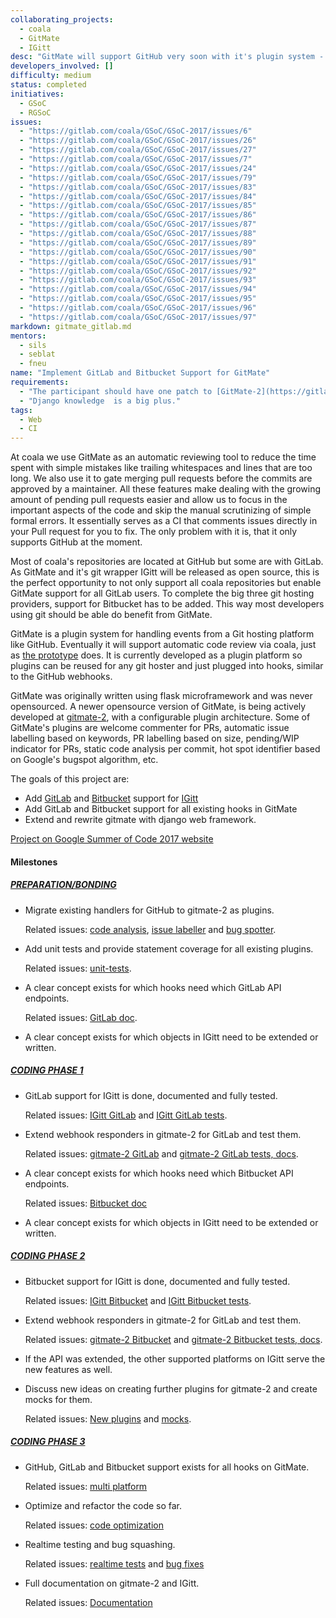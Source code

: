 ```yaml
---
collaborating_projects:
  - coala
  - GitMate
  - IGitt
desc: "GitMate will support GitHub very soon with it's plugin system - GitLab and Bitbucket are not far away thanks to your help!"
developers_involved: []
difficulty: medium
status: completed
initiatives:
  - GSoC
  - RGSoC
issues:
  - "https://gitlab.com/coala/GSoC/GSoC-2017/issues/6"
  - "https://gitlab.com/coala/GSoC/GSoC-2017/issues/26"
  - "https://gitlab.com/coala/GSoC/GSoC-2017/issues/27"
  - "https://gitlab.com/coala/GSoC/GSoC-2017/issues/7"
  - "https://gitlab.com/coala/GSoC/GSoC-2017/issues/24"
  - "https://gitlab.com/coala/GSoC/GSoC-2017/issues/79"
  - "https://gitlab.com/coala/GSoC/GSoC-2017/issues/83"
  - "https://gitlab.com/coala/GSoC/GSoC-2017/issues/84"
  - "https://gitlab.com/coala/GSoC/GSoC-2017/issues/85"
  - "https://gitlab.com/coala/GSoC/GSoC-2017/issues/86"
  - "https://gitlab.com/coala/GSoC/GSoC-2017/issues/87"
  - "https://gitlab.com/coala/GSoC/GSoC-2017/issues/88"
  - "https://gitlab.com/coala/GSoC/GSoC-2017/issues/89"
  - "https://gitlab.com/coala/GSoC/GSoC-2017/issues/90"
  - "https://gitlab.com/coala/GSoC/GSoC-2017/issues/91"
  - "https://gitlab.com/coala/GSoC/GSoC-2017/issues/92"
  - "https://gitlab.com/coala/GSoC/GSoC-2017/issues/93"
  - "https://gitlab.com/coala/GSoC/GSoC-2017/issues/94"
  - "https://gitlab.com/coala/GSoC/GSoC-2017/issues/95"
  - "https://gitlab.com/coala/GSoC/GSoC-2017/issues/96"
  - "https://gitlab.com/coala/GSoC/GSoC-2017/issues/97"
markdown: gitmate_gitlab.md
mentors:
  - sils
  - seblat
  - fneu
name: "Implement GitLab and Bitbucket Support for GitMate"
requirements:
  - "The participant should have one patch to [GitMate-2](https://gitlab.com/gitmate/gitmate-2) accepted."
  - "Django knowledge  is a big plus."
tags:
  - Web
  - CI
---
```

At coala we use GitMate as an automatic reviewing tool to reduce the time spent
with simple mistakes like trailing whitespaces and lines that are too long.
We also use it to gate merging pull requests before the commits are approved by
a maintainer.
All these features make dealing with the growing amount of pending pull requests
easier and allow us to focus in the important aspects of the code and skip the
manual scrutinizing of simple formal errors.
It essentially serves as a CI that comments issues directly in your Pull request
for you to fix.
The only problem with it is, that it only supports GitHub at the moment.

Most of coala's repositories are located at GitHub but some are with GitLab.
As GitMate and it's git wrapper IGitt will be released as open source, this is
the perfect opportunity to not only support all coala repositories but enable
GitMate support for all GitLab users.
To complete the big three git hosting providers, support for Bitbucket has to
be added. This way most developers using git should be able do benefit from
GitMate.

GitMate is a plugin system for handling events from a Git hosting platform like
GitHub.
Eventually it will support automatic code review via coala, just as
[the prototype](http://gitmate.io) does.
It is currently developed as a plugin platform so plugins can be reused
for any git hoster and just plugged into hooks, similar to the GitHub webhooks.

GitMate was originally written using flask microframework and was never
opensourced. A newer opensource version of GitMate, is being actively developed
at [gitmate-2](https://gitlab.com/gitmate/open-source/gitmate-2), with a
configurable plugin architecture. Some of GitMate's plugins are welcome
commenter for PRs, automatic issue labelling based on keywords, PR labelling
based on size, pending/WIP indicator for PRs, static code analysis per commit,
hot spot identifier based on Google's bugspot algorithm, etc.

The goals of this project are:

- Add [GitLab](https://gitlab.com/) and
  [Bitbucket](https://bitbucket.org/product) support for
  [IGitt](https://gitlab.com/gitmate/IGitt)
- Add GitLab and Bitbucket support for all existing hooks in GitMate
- Extend and rewrite gitmate with django web framework.

[Project on Google Summer of Code 2017 website](https://summerofcode.withgoogle.com/projects/#4985377849868288)

#### Milestones

##### [PREPARATION/BONDING](https://gitlab.com/coala/GSoC/GSoC-2017/milestones/1)

- Migrate existing handlers for GitHub to gitmate-2 as plugins.

  Related issues:
  [code analysis](https://gitlab.com/coala/GSoC/GSoC-2017/issues/6),
  [issue labeller](https://gitlab.com/coala/GSoC/GSoC-2017/issues/26)
  and [bug spotter](https://gitlab.com/coala/GSoC/GSoC-2017/issues/27).

- Add unit tests and provide statement coverage for all existing plugins.

  Related issues: [unit-tests](https://gitlab.com/coala/GSoC/GSoC-2017/issues/7).

- A clear concept exists for which hooks need which GitLab API endpoints.

  Related issues: [GitLab doc](https://gitlab.com/coala/GSoC/GSoC-2017/issues/24).

- A clear concept exists for which objects in IGitt need to be extended or
  written.

##### [CODING PHASE 1](https://gitlab.com/coala/GSoC/GSoC-2017/milestones/30)

- GitLab support for IGitt is done, documented and fully tested.

  Related issues: [IGitt GitLab](https://gitlab.com/coala/GSoC/GSoC-2017/issues/79)
  and [IGitt GitLab tests](https://gitlab.com/coala/GSoC/GSoC-2017/issues/83).

- Extend webhook responders in gitmate-2 for GitLab and test them.

  Related issues:
  [gitmate-2 GitLab](https://gitlab.com/coala/GSoC/GSoC-2017/issues/84) and
  [gitmate-2 GitLab tests, docs](https://gitlab.com/coala/GSoC/GSoC-2017/issues/85).

- A clear concept exists for which hooks need which Bitbucket API endpoints.

  Related issues: [Bitbucket doc](https://gitlab.com/coala/GSoC/GSoC-2017/issues/86)

- A clear concept exists for which objects in IGitt need to be extended or
  written.


##### [CODING PHASE 2](https://gitlab.com/coala/GSoC/GSoC-2017/milestones/31)

- Bitbucket support for IGitt is done, documented and fully tested.

  Related issues:
  [IGitt Bitbucket](https://gitlab.com/coala/GSoC/GSoC-2017/issues/87) and
  [IGitt Bitbucket tests](https://gitlab.com/coala/GSoC/GSoC-2017/issues/88).

- Extend webhook responders in gitmate-2 for GitLab and test them.

  Related issues:
  [gitmate-2 Bitbucket](https://gitlab.com/coala/GSoC/GSoC-2017/issues/89) and
  [gitmate-2 Bitbucket tests, docs](https://gitlab.com/coala/GSoC/GSoC-2017/issues/90).

- If the API was extended, the other supported platforms on IGitt serve the new
  features as well.

- Discuss new ideas on creating further plugins for gitmate-2 and create mocks
  for them.

  Related issues: [New plugins](https://gitlab.com/coala/GSoC/GSoC-2017/issues/91)
  and [mocks](https://gitlab.com/coala/GSoC/GSoC-2017/issues/92).

##### [CODING PHASE 3](https://gitlab.com/coala/GSoC/GSoC-2017/milestones/32)

- GitHub, GitLab and Bitbucket support exists for all hooks on GitMate.

  Related issues:
  [multi platform](https://gitlab.com/coala/GSoC/GSoC-2017/issues/93)

- Optimize and refactor the code so far.

  Related issues:
  [code optimization](https://gitlab.com/coala/GSoC/GSoC-2017/issues/97)

- Realtime testing and bug squashing.

  Related issues:
  [realtime tests](https://gitlab.com/coala/GSoC/GSoC-2017/issues/95) and
  [bug fixes](https://gitlab.com/coala/GSoC/GSoC-2017/issues/96)

- Full documentation on gitmate-2 and IGitt.

  Related issues: [Documentation](https://gitlab.com/coala/GSoC/GSoC-2017/issues/94)
